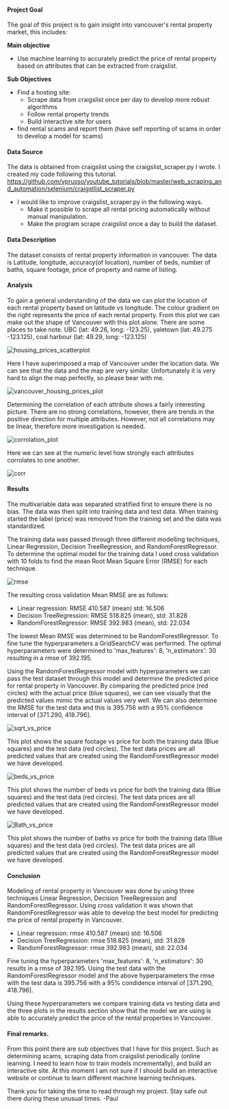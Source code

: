 #### Project Goal
The goal of this project is to gain insight into vancouver's rental property market, this includes:

**Main objective**

* Use machine learning to accurately predict the price of rental property based on attributes that can be extracted from craigslist.

**Sub Objectives**

* Find a hosting site:
  * Scrape data from craigslist once per day to develop more robust algorithms
  * Follow rental property trends
  * Build interactive site for users
* find rental scams and report them (have self reporting of scams in order to develop a model for scams)

#### Data Source
The data is obtained from craigslist using the craigslist_scraper.py I wrote. I created my code following this tutorial. https://github.com/vprusso/youtube_tutorials/blob/master/web_scraping_and_automation/selenium/craigstlist_scraper.py
* I would like to improve craigslist_scraper.py in the following ways.
  * Make it possible to scrape all rental pricing automatically without manual manipulation.
  * Make the program scrape craigslist once a day to build the dataset.

#### Data Description
The dataset consists of rental property information in vancouver. The data is Latitude, longitude, accuracy(of location), number of beds, number of baths, square footage, price of property and name of listing.

#### Analysis

To gain a general understanding of the data we can plot the location of each rental property based on latitude vs longitude. The colour gradient on the right represents the price of each rental property. From this plot we can make out the shape of Vancouver with this plot alone. There are some places to take note. UBC (lat: 49.26, long: -123.25), yaletown (lat: 49.275 -123.125), coal harbour (lat: 49.29, long: -123.125) 

![housing_prices_scatterplot](https://user-images.githubusercontent.com/20325116/87889585-2eeaf580-c9e7-11ea-9ae2-f8350e439dd1.png)

Here I have superimposed a map of Vancouver under the location data. We can see that the data and the map are very similar. Unfortunately it is very hard to align the map perfectly, so please bear with me.

![vancouver_housing_prices_plot](https://user-images.githubusercontent.com/20325116/88244264-26ddc080-cc48-11ea-8721-7a785b1eee75.png)


Determining the correlation of each attribute shows a fairly interesting picture. There are no strong correlations, however, there are trends in the positive direction for multiple attributes. However, not all correlations may be linear, therefore more investigation is needed.

![corrolation_plot](https://user-images.githubusercontent.com/20325116/87895155-898d4d00-c9f9-11ea-918e-e5d82391304a.png)

Here we can see at the numeric level how strongly each attributes corrolates to one another.

![corr](https://user-images.githubusercontent.com/20325116/87895552-9a8a8e00-c9fa-11ea-9a83-dfce40526118.png)

#### Results

The multivariable data was separated stratified first to ensure there is no bias. The data was then split into training data and test data. When training started the label (price) was removed from the training set and the data was standardized. 

The training data was passed through three different modelling techniques, Linear Regression, Decision TreeRegression, and RandomForestRegressor. To determine the optimal model for the training data I used cross validation with 10 folds to find the mean Root Mean Square Error (RMSE) for each technique.

![rmse](https://user-images.githubusercontent.com/20325116/88749591-79b3ee00-d108-11ea-94c9-ac454495389a.png)

The resulting cross validation Mean RMSE are as follows:

* Linear regression: RMSE 410.587 (mean) std: 16.506
* Decision TreeRegression: RMSE 518.825 (mean), std: 31.828 
* RandomForestRegressor: RMSE 392.983 (mean), std: 22.034

The lowest Mean RMSE was determined to be RandomForestRegressor. To fine tune the hyperparameters a GridSearchCV was performed. The optimal hyperparameters were determined to 'max_features': 8, 'n_estimators': 30 resulting in a rmse of 392.195.

Using the RandomForestRegressor model with hyperparameters we can pass the test dataset through this model and determine the predicted price for rental property in Vancouver. By comparing the predicted price (red circles) with the actual price (blue squares), we can see visually that the predicted values mimic the actual values very well. We can also determine the RMSE for the test data and this is 395.756 with a 95% confidence interval of [371.290, 418.796].

![sqrt_vs_price](https://user-images.githubusercontent.com/20325116/88725702-5b86c780-d0e1-11ea-8590-57d35b1d57f3.png)

This plot shows the square footage vs price for both the training data (Blue squares) and the test data (red circles). The test data prices are all predicted values that are created using the RandomForestRegressor model we have developed. 

![beds_vs_price](https://user-images.githubusercontent.com/20325116/88725794-8244fe00-d0e1-11ea-8fe1-b59895b5ff52.png)

This plot shows the number of beds vs price for both the training data (Blue squares) and the test data (red circles). The test data prices are all predicted values that are created using the RandomForestRegressor model we have developed. 

![Bath_vs_price](https://user-images.githubusercontent.com/20325116/88725864-9c7edc00-d0e1-11ea-9909-aa914934ef5e.png)

This plot shows the number of baths vs price for both the training data (Blue squares) and the test data (red circles). The test data prices are all predicted values that are created using the RandomForestRegressor model we have developed. 

#### Conclusion

Modeling of rental property in Vancouver was done by using three techniques Linear Regression, Decision TreeRegression and RandomForestRegressor. Using cross validation it was shown that RandomForestRegressor was able to develop the best model for predicting the price of rental property in Vancouver. 

* Linear regression: rmse 410.587 (mean) std: 16.506
* Decision TreeRegression: rmse 518.825 (mean), std: 31.828
* RandomForestRegressor: rmse 392.983 (mean), std: 22.034

Fine tuning the hyperparameters 'max_features': 8, 'n_estimators': 30 results in a rmse of 392.195. Using the test data with the RandomForestRegressor model and the above hyperparameters the rmse with the test data is 395.756 with a 95% condidence interval of [371.290, 418.796]. 

Using these hyperparameters we compare training data vs testing data and the three plots in the results section show that the model we are using is able to accurately predict the price of the rental properties in Vancouver.
 
#### Final remarks. 

From this point there are sub objectives that I have for this project. Such as determining scams, scraping data from craigslist periodically (online learning. I need to learn how to train models incrementally), and build an interactive site. At this moment I am not sure if I should build an interactive website or continue to learn different machine learning techniques. 

Thank you for taking the time to read through my project. Stay safe out there during these unusual times. -Paul
